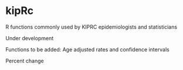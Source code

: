 # kipRc
R functions commonly used by KIPRC epidemiologists and statisticians

Under development

Functions to be added:
  Age adjusted rates and confidence intervals
  
  Percent change
